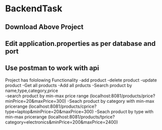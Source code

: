 # BackendTask

## Download Above Project
## Edit application.properties as per database and port
## Use postman to work with api
Project has fololowing Functionality
-add product
-delete product
-update product
-Get all products
-Add all prducts
-Search product by name,type,category,price        
-search product by min-max price range             (localhost:8081/products/price?minPrice=20&maxPrice=300)
-Seach product by category with min-max pricerange (localhost:8081/products/cprice?type=laptop&minPrice=20&maxPrice=300)
-Seach product by type  with min-max pricerange    (localhost:8081/products/tprice?category=electronics&minPrice=200&maxPrice=2400)
